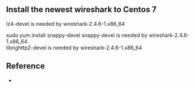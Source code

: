 ## Install the newest wireshark to Centos 7 




lz4-devel is needed by wireshark-2.4.6-1.x86_64  


sudo yum install snappy-devel
snappy-devel is needed by wireshark-2.4.6-1.x86_64  
libnghttp2-devel is needed by wireshark-2.4.6-1.x86_64  


## Reference 
- 

